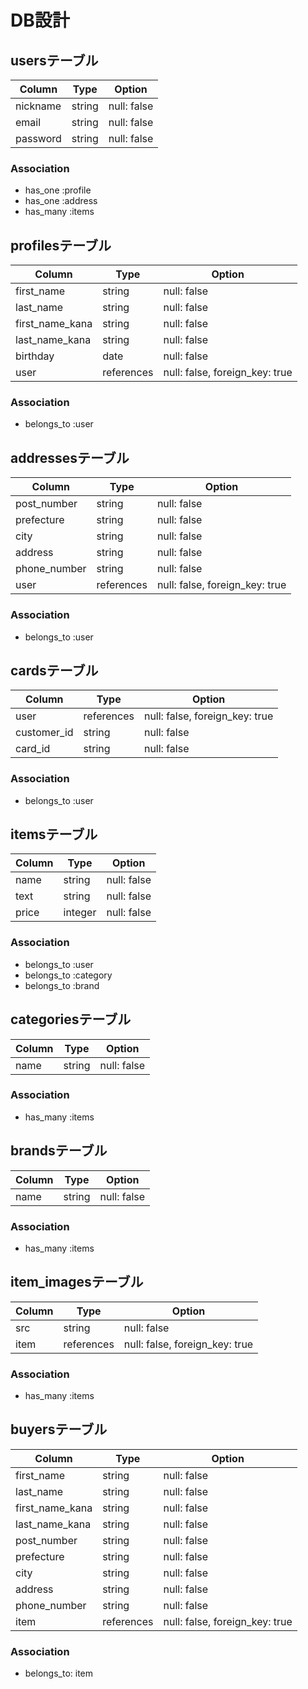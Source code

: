 # DB設計

## usersテーブル

| Column           | Type             | Option          |
|------------------|------------------|-----------------|
| nickname         | string           | null: false     |
| email            | string           | null: false     |
| password         | string           | null: false     |

### Association

- has_one :profile
- has_one :address
- has_many :items

## profilesテーブル

| Column           | Type              | Option                          |
|------------------|-------------------|---------------------------------|
| first_name       | string            | null: false                     |
| last_name        | string            | null: false                     |
| first_name_kana  | string            | null: false                     |
| last_name_kana   | string            | null: false                     |
| birthday         | date              | null: false                     |
| user             | references        | null: false, foreign_key: true  |

### Association

- belongs_to :user

## addressesテーブル

| Column           | Type              | Option                          |
|------------------|-------------------|---------------------------------|
| post_number      | string            | null: false                     |
| prefecture       | string            | null: false                     |
| city             | string            | null: false                     |
| address          | string            | null: false                     |
| phone_number     | string            | null: false                     |
| user             | references        | null: false, foreign_key: true  |

### Association

- belongs_to :user

## cardsテーブル

| Column           | Type              | Option                          |
|------------------|-------------------|---------------------------------|
| user             | references        | null: false, foreign_key: true  |
| customer_id      | string            | null: false                     |
| card_id          | string            | null: false                     |


### Association

- belongs_to :user

## itemsテーブル

| Column           | Type              | Option                          |
|------------------|-------------------|---------------------------------|
| name             | string            | null: false                     |
| text             | string            | null: false                     |
| price            | integer           | null: false                     |

### Association

- belongs_to :user
- belongs_to :category
- belongs_to :brand

## categoriesテーブル

| Column           | Type             | Option          |
|------------------|------------------|-----------------|
| name             | string           | null: false     |

### Association

- has_many :items

## brandsテーブル

| Column           | Type             | Option          |
|------------------|------------------|-----------------|
| name             | string           | null: false     |

### Association

- has_many :items

## item_imagesテーブル

| Column           | Type             | Option                         |
|------------------|------------------|--------------------------------|
| src              | string           | null: false                    |
| item             | references       | null: false, foreign_key: true |

### Association

- has_many :items

## buyersテーブル

| Column           | Type             | Option                         |
|------------------|------------------|--------------------------------|
| first_name       | string            | null: false                   |
| last_name        | string            | null: false                   |
| first_name_kana  | string            | null: false                   |
| last_name_kana   | string            | null: false                   |
| post_number      | string            | null: false                   |
| prefecture       | string            | null: false                   |
| city             | string            | null: false                   |
| address          | string            | null: false                   |
| phone_number     | string            | null: false                   |
| item             | references       | null: false, foreign_key: true |

### Association

- belongs_to: item
